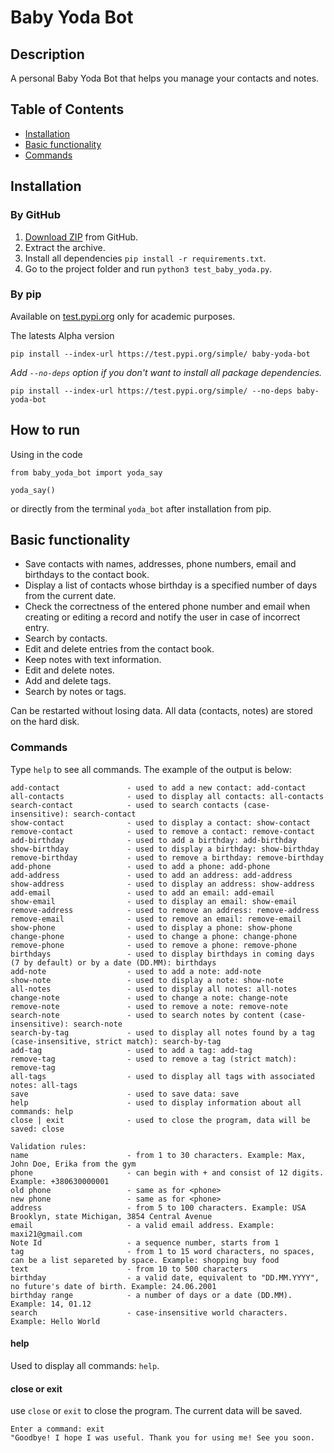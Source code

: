 # Baby Yoda Bot

## Description

A personal Baby Yoda Bot that helps you manage your contacts and notes.

## Table of Contents

-   [Installation](#installation)
-   [Basic functionality](#basic-functionality)
-   [Commands](#commands)

## Installation

### By GitHub

1. [Download ZIP](https://github.com/orm81zp/project-BabyYodaBot) from GitHub.
2. Extract the archive.
3. Install all dependencies `pip install -r requirements.txt`.
4. Go to the project folder and run `python3 test_baby_yoda.py`.

### By pip

Available on [test.pypi.org](https://test.pypi.org/project/baby-yoda-bot/) only for academic purposes.

The latests Alpha version

```
pip install --index-url https://test.pypi.org/simple/ baby-yoda-bot
```

_Add `--no-deps` option if you don't want to install all package dependencies._

```
pip install --index-url https://test.pypi.org/simple/ --no-deps baby-yoda-bot
```

## How to run

Using in the code

```
from baby_yoda_bot import yoda_say

yoda_say()
```

or directly from the terminal `yoda_bot` after installation from pip.

## Basic functionality

-   Save contacts with names, addresses, phone numbers, email and birthdays to the contact book.
-   Display a list of contacts whose birthday is a specified number of days from the current date.
-   Check the correctness of the entered phone number and email when creating or editing a record and notify the user in case of incorrect entry.
-   Search by contacts.
-   Edit and delete entries from the contact book.
-   Keep notes with text information.
-   Edit and delete notes.
-   Add and delete tags.
-   Search by notes or tags.

Can be restarted without losing data. All data (contacts, notes) are stored on the hard disk.

### Commands

Type `help` to see all commands. The example of the output is below:

```
add-contact               - used to add a new contact: add-contact
all-contacts              - used to display all contacts: all-contacts
search-contact            - used to search contacts (case-insensitive): search-contact
show-contact              - used to display a contact: show-contact
remove-contact            - used to remove a contact: remove-contact
add-birthday              - used to add a birthday: add-birthday
show-birthday             - used to display a birthday: show-birthday
remove-birthday           - used to remove a birthday: remove-birthday
add-phone                 - used to add a phone: add-phone
add-address               - used to add an address: add-address
show-address              - used to display an address: show-address
add-email                 - used to add an email: add-email
show-email                - used to display an email: show-email
remove-address            - used to remove an address: remove-address
remove-email              - used to remove an email: remove-email
show-phone                - used to display a phone: show-phone
change-phone              - used to change a phone: change-phone
remove-phone              - used to remove a phone: remove-phone
birthdays                 - used to display birthdays in coming days (7 by default) or by a date (DD.MM): birthdays
add-note                  - used to add a note: add-note
show-note                 - used to display a note: show-note
all-notes                 - used to display all notes: all-notes
change-note               - used to change a note: change-note
remove-note               - used to remove a note: remove-note
search-note               - used to search notes by content (case-insensitive): search-note
search-by-tag             - used to display all notes found by a tag (case-insensitive, strict match): search-by-tag
add-tag                   - used to add a tag: add-tag
remove-tag                - used to remove a tag (strict match): remove-tag
all-tags                  - used to display all tags with associated notes: all-tags
save                      - used to save data: save
help                      - used to display information about all commands: help
close | exit              - used to close the program, data will be saved: close

Validation rules:
name                      - from 1 to 30 characters. Example: Max, John Doe, Erika from the gym
phone                     - can begin with + and consist of 12 digits. Example: +380630000001
old phone                 - same as for <phone>
new phone                 - same as for <phone>
address                   - from 5 to 100 characters. Example: USA Brooklyn, state Michigan, 3854 Central Avenue
email                     - a valid email address. Example: maxi21@gmail.com
Note Id                   - a sequence number, starts from 1
tag                       - from 1 to 15 word characters, no spaces, can be a list separeted by space. Example: shopping buy food
text                      - from 10 to 500 characters
birthday                  - a valid date, equivalent to "DD.MM.YYYY", no future's date of birth. Example: 24.06.2001
birthday range            - a number of days or a date (DD.MM). Example: 14, 01.12
search                    - case-insensitive world characters. Example: Hello World
```

#### help

Used to display all commands: `help`.

#### close or exit

use `close` or `exit` to close the program. The current data will be saved.

```
Enter a command: exit
"Goodbye! I hope I was useful. Thank you for using me! See you soon.
```
